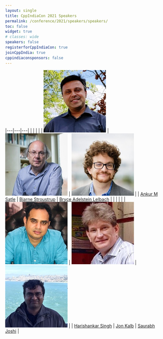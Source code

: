 ```yaml
---
layout: single
title: CppIndiaCon 2021 Speakers
permalink: /conference/2021/speakers/speakers/
toc: false
widget: true
# classes: wide
speakers: false
registerforCppIndiaCon: true
joinCppIndia: true
cppindiaconsponsors: false
---
```


|---|---|---|
|  |  |  |
| [![Ankur M Satle](/conference/2021/graphics/ankur.jpg "Ankur M Satle")](/conference/2021/speakers/ankur/) | [![Bjarne Stroustrup](/conference/2021/graphics/bjarne.jpg "Bjarne Stroustrup")](/conference/2021/speakers/bjarne/) | [![Bryce Adelstein Lelbach](/conference/2021/graphics/bryce.jpg "Bryce Adelstein Lelbach")](/conference/2021/speakers/bryce/) |
| [Ankur M Satle](/conference/2021/speakers/ankur/) | [Bjarne Stroustrup](/conference/2021/speakers/bjarne/) | [Bryce Adelstein Lelbach](/conference/2021/speakers/bryce/) |
|  |  |  |
| [![Harishankar Singh](/conference/2021/graphics/hari.jpg "Harishankar Singh")](/conference/2021/speakers/harishankar/) | [![Jon Kalb](/conference/2021/graphics/jonkalb.jpg "Jon Kalb")](/conference/2021/speakers/jonkalb/) | [![Saurabh Joshi](/conference/2021/graphics/saurabhjoshi.jpg "Saurabh Joshi")](/conference/2021/speakers/saurabhjoshi/) |
| [Harishankar Singh](/conference/2021/speakers/harishankar/) | [Jon Kalb](/conference/2021/speakers/jonkalb/) | [Saurabh Joshi](/conference/2021/speakers/saurabhjoshi/) |

<pre>
















</pre>